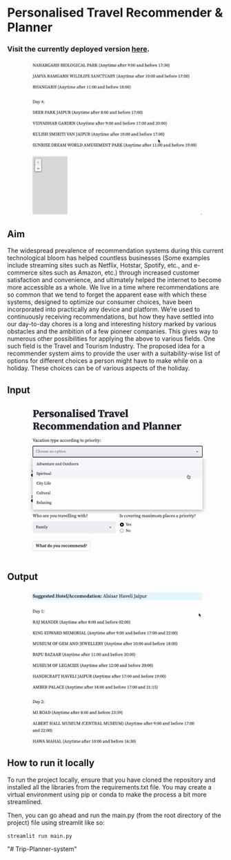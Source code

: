 # Personalised Travel Recommender & Planner
### Visit the currently deployed version [here](https://travel-itinerary-generator.streamlit.app/).

![cover_image](./data/Cover-Img.gif)

## Aim

The widespread prevalence of recommendation systems during this current technological bloom has helped countless businesses (Some examples include streaming sites such as Netflix, Hotstar, Spotify, etc., and e-commerce sites such as Amazon, etc.) through increased customer satisfaction and convenience, and ultimately helped the internet to become more accessible as a whole. We live in a time where recommendations are so common that we tend to forget the apparent ease with which these systems, designed to optimize our consumer choices, have been incorporated into practically any device and platform. We’re used to continuously receiving recommendations, but how they have settled into our day-to-day chores is a long and interesting history marked by various obstacles and the ambition of a few pioneer companies. This gives way to numerous other possibilities for applying the above to various fields. One such field is the Travel and Tourism Industry. The proposed idea for a recommender system aims to provide the user with a suitability-wise list of options for different choices a person might have to make while on a holiday. These choices can be of various aspects of the holiday.

## Input

![frontend](./data/frontend_input.gif)

## Output

![frontend](./data/frontend_output.gif)

## How to run it locally

To run the project locally, ensure that you have cloned the repository and installed all the libraries from the requirements.txt file. You may create a virtual environment using pip or conda to make the process a bit more streamlined. 

Then, you can go ahead and run the main.py (from the root directory of the project) file using streamlit like so:
```
streamlit run main.py
```
"# Trip-Planner-system" 
